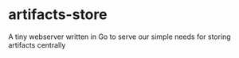 artifacts-store
===============

A tiny webserver written in Go to serve our simple needs for storing artifacts centrally
